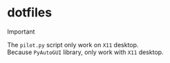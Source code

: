 # dotfiles


> [!IMPORTANT]
> The `pilot.py` script only work on `X11` desktop.\
> Because `PyAutoGUI` library, only work with `X11` desktop.
